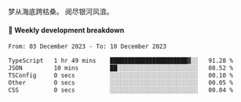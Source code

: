 梦从海底跨枯桑。
阅尽银河风浪。


#### 📝 Weekly development breakdown

<!--START_SECTION:waka-->

```txt
From: 03 December 2023 - To: 10 December 2023

TypeScript   1 hr 49 mins    ██████████████████████▓░░   91.28 %
JSON         10 mins         ██░░░░░░░░░░░░░░░░░░░░░░░   08.52 %
TSConfig     0 secs          ░░░░░░░░░░░░░░░░░░░░░░░░░   00.10 %
Other        0 secs          ░░░░░░░░░░░░░░░░░░░░░░░░░   00.05 %
CSS          0 secs          ░░░░░░░░░░░░░░░░░░░░░░░░░   00.04 %
```

<!--END_SECTION:waka-->



